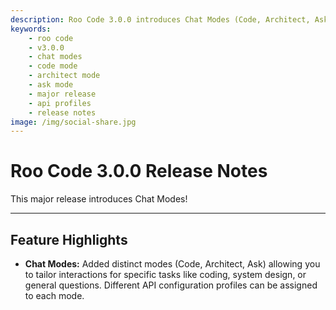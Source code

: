 ```yaml
---
description: Roo Code 3.0.0 introduces Chat Modes (Code, Architect, Ask), allowing tailored interactions for coding, system design, and general questions.
keywords:
    - roo code
    - v3.0.0
    - chat modes
    - code mode
    - architect mode
    - ask mode
    - major release
    - api profiles
    - release notes
image: /img/social-share.jpg
---
```


# Roo Code 3.0.0 Release Notes

This major release introduces Chat Modes!

---

## Feature Highlights

- **Chat Modes:** Added distinct modes (Code, Architect, Ask) allowing you to tailor interactions for specific tasks like coding, system design, or general questions. Different API configuration profiles can be assigned to each mode.
